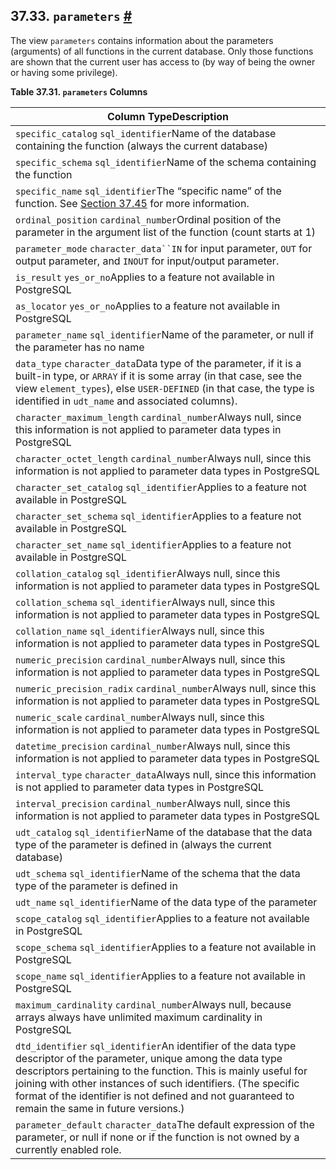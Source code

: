 ## 37.33. `parameters` [#](#INFOSCHEMA-PARAMETERS)

The view `parameters` contains information about the parameters (arguments) of all functions in the current database. Only those functions are shown that the current user has access to (by way of being the owner or having some privilege).

**Table 37.31. `parameters` Columns**

| Column TypeDescription                                                                                                                                                                                                                                                                                                                                       |
| ------------------------------------------------------------------------------------------------------------------------------------------------------------------------------------------------------------------------------------------------------------------------------------------------------------------------------------------------------------ |
| `specific_catalog` `sql_identifier`Name of the database containing the function (always the current database)                                                                                                                                                                                                                                                |
| `specific_schema` `sql_identifier`Name of the schema containing the function                                                                                                                                                                                                                                                                                 |
| `specific_name` `sql_identifier`The “specific name” of the function. See [Section 37.45](infoschema-routines.html "37.45. routines") for more information.                                                                                                                                                                                                   |
| `ordinal_position` `cardinal_number`Ordinal position of the parameter in the argument list of the function (count starts at 1)                                                                                                                                                                                                                               |
| `parameter_mode` `character_data``IN` for input parameter, `OUT` for output parameter, and `INOUT` for input/output parameter.                                                                                                                                                                                                                               |
| `is_result` `yes_or_no`Applies to a feature not available in PostgreSQL                                                                                                                                                                                                                                                                                      |
| `as_locator` `yes_or_no`Applies to a feature not available in PostgreSQL                                                                                                                                                                                                                                                                                     |
| `parameter_name` `sql_identifier`Name of the parameter, or null if the parameter has no name                                                                                                                                                                                                                                                                 |
| `data_type` `character_data`Data type of the parameter, if it is a built-in type, or `ARRAY` if it is some array (in that case, see the view `element_types`), else `USER-DEFINED` (in that case, the type is identified in `udt_name` and associated columns).                                                                                              |
| `character_maximum_length` `cardinal_number`Always null, since this information is not applied to parameter data types in PostgreSQL                                                                                                                                                                                                                         |
| `character_octet_length` `cardinal_number`Always null, since this information is not applied to parameter data types in PostgreSQL                                                                                                                                                                                                                           |
| `character_set_catalog` `sql_identifier`Applies to a feature not available in PostgreSQL                                                                                                                                                                                                                                                                     |
| `character_set_schema` `sql_identifier`Applies to a feature not available in PostgreSQL                                                                                                                                                                                                                                                                      |
| `character_set_name` `sql_identifier`Applies to a feature not available in PostgreSQL                                                                                                                                                                                                                                                                        |
| `collation_catalog` `sql_identifier`Always null, since this information is not applied to parameter data types in PostgreSQL                                                                                                                                                                                                                                 |
| `collation_schema` `sql_identifier`Always null, since this information is not applied to parameter data types in PostgreSQL                                                                                                                                                                                                                                  |
| `collation_name` `sql_identifier`Always null, since this information is not applied to parameter data types in PostgreSQL                                                                                                                                                                                                                                    |
| `numeric_precision` `cardinal_number`Always null, since this information is not applied to parameter data types in PostgreSQL                                                                                                                                                                                                                                |
| `numeric_precision_radix` `cardinal_number`Always null, since this information is not applied to parameter data types in PostgreSQL                                                                                                                                                                                                                          |
| `numeric_scale` `cardinal_number`Always null, since this information is not applied to parameter data types in PostgreSQL                                                                                                                                                                                                                                    |
| `datetime_precision` `cardinal_number`Always null, since this information is not applied to parameter data types in PostgreSQL                                                                                                                                                                                                                               |
| `interval_type` `character_data`Always null, since this information is not applied to parameter data types in PostgreSQL                                                                                                                                                                                                                                     |
| `interval_precision` `cardinal_number`Always null, since this information is not applied to parameter data types in PostgreSQL                                                                                                                                                                                                                               |
| `udt_catalog` `sql_identifier`Name of the database that the data type of the parameter is defined in (always the current database)                                                                                                                                                                                                                           |
| `udt_schema` `sql_identifier`Name of the schema that the data type of the parameter is defined in                                                                                                                                                                                                                                                            |
| `udt_name` `sql_identifier`Name of the data type of the parameter                                                                                                                                                                                                                                                                                            |
| `scope_catalog` `sql_identifier`Applies to a feature not available in PostgreSQL                                                                                                                                                                                                                                                                             |
| `scope_schema` `sql_identifier`Applies to a feature not available in PostgreSQL                                                                                                                                                                                                                                                                              |
| `scope_name` `sql_identifier`Applies to a feature not available in PostgreSQL                                                                                                                                                                                                                                                                                |
| `maximum_cardinality` `cardinal_number`Always null, because arrays always have unlimited maximum cardinality in PostgreSQL                                                                                                                                                                                                                                   |
| `dtd_identifier` `sql_identifier`An identifier of the data type descriptor of the parameter, unique among the data type descriptors pertaining to the function. This is mainly useful for joining with other instances of such identifiers. (The specific format of the identifier is not defined and not guaranteed to remain the same in future versions.) |
| `parameter_default` `character_data`The default expression of the parameter, or null if none or if the function is not owned by a currently enabled role.                                                                                                                                                                                                    |